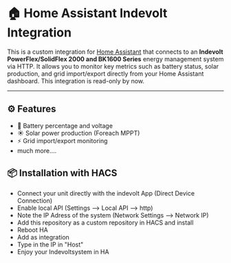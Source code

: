 # 🏠 Home Assistant Indevolt Integration

This is a custom integration for [Home Assistant](https://www.home-assistant.io/) that connects to an **Indevolt PowerFlex/SolidFlex 2000 and BK1600 Series** energy management system via HTTP. It allows you to monitor key metrics such as battery status, solar production, and grid import/export directly from your Home Assistant dashboard. This integration is read-only by now.

---

## ⚙️ Features

- 🔋 Battery percentage and voltage
- ☀️ Solar power production (Foreach MPPT)
- ⚡ Grid import/export monitoring
- much more....

## 📦 Installation with HACS

- Connect your unit directly with the indevolt App (Direct Device Connection)
- Enable local API (Settings --> Local API --> http)
- Note the IP Adress of the system (Network Settings --> Network IP)
- Add this repository as a custom repository in HACS and install
- Reboot HA
- Add as integration
- Type in the IP in "Host"
- Enjoy your Indevoltsystem in HA
